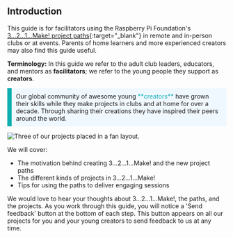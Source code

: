 ## Introduction

This guide is for facilitators using the Raspberry Pi Foundation's [3...2...1...Make! project paths](https://projects.raspberrypi.org/en/paths){:target="_blank"} in remote and in-person clubs or at events. Parents of home learners and more experienced creators may also find this guide useful. 

**Terminology:** In this guide we refer to the adult club leaders, educators, and mentors as **facilitators**; we refer to the young people they support as **creators**.

<p style="border-left: solid; border-width:10px; border-color: #0faeb0; background-color: aliceblue; padding: 10px;">
Our global community of awesome young <span style="color: #0faeb0">**creators**</span> have grown their skills while they make projects in clubs and at home for over a decade. Through sharing their creations they have inspired their peers around the world. 
</p>

![Three of our projects placed in a fan layout.](images/project-fan.png)

We will cover:
+ The motivation behind creating 3...2...1...Make! and the new project paths
+ The different kinds of projects in 3...2...1...Make!
+ Tips for using the paths to deliver engaging sessions

We would love to hear your thoughts about 3...2...1...Make!, the paths, and the projects. As you work through this guide, you will notice a 'Send feedback' button at the bottom of each step. This button appears on all our projects for you and your young creators to send feedback to us at any time. 
